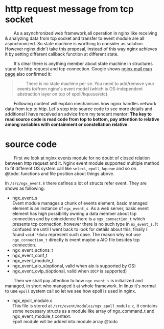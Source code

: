 # http request message from tcp socket
&emsp;&emsp;As a asynchronized web framework,all operation in nginx like receiving & analyzing data from tcp socket and transfer to event module are all asynchronized. So state machine is worthing to consider as solution. However nginx didn't take this proposal, instead of this way nginx achieves it by setting different callback function at different state.  

&emsp;&emsp;It's clear there is anything member about state machine in structures stand for http request and tcp connection. Google shows [nginx mail man page](http://mailman.nginx.org/pipermail/nginx-devel/2010-May/000238.html) also confirmed it:
> &emsp;&emsp;There is no state machine per se. You need to add/remove your events to/from nginx's event model (which is OS-independent abstraction layer on top of epoll/kqueue/etc).   

&emsp;&emsp;Following content will explain mechanisms how nginx handles network data from tcp to http. Let's step into source code to see more details and additional I have received an advice from my tencent mentor: **The key to read source code is read code from top to bottom, pay attention to relative among variables with containment or constellation relative**.  

# source code 
&emsp;&emsp;First we look at nginx events module for no doubt of closed relation between http request and it. Nginx event module supported multiple method to fit different OS system call like `select`, `epoll`, `kqueue` and so on.  
@todo: functions and file position about things above.  

In `/src/ngx_event.h` there defines a lot of structs refer event. They are shows as following:  
- ngx_event_s  
Event module manages a chunk of events element, basic managed element is an instance of `ngx_event_s`. As a web server, basic event element has high possibility owning a data member about tcp connection and by coincidence there is a `ngx_connection_t` which presents tcp connection, however there is no such type in `nx_event_s`. It confused me until I went back to look for details about this, finally I found `void *data` represent such case. The reason why not use `ngx_connection_t` directly is event maybe a AIO file besides tcp connection.  
- ngx_event_actions_t
- ngx_event_conf_t
- ngx_event_module_t
- ngx_event_aio_s(optional, valid when aio is supported by OS)
- ngx_event_ovlp_t(optional, valid when `IOCP` is supported)

&emsp;&emsp;Then we shall pay attention to how `ngx_event_s` is initialized and managed, in short who managed it at whole framework. In linux it's normal to use `epoll` system call so let we see how epoll is used in nginx. 
- ngx_epoll_module.c  
This file is stored at `/src/event/modules/ngx_epoll_module.c`, it contains some necessary structs as a module like array of ngx_command_t and ngx_event_module_t context.  
Epoll module will be added into module array @todo




